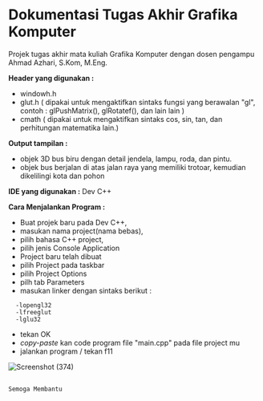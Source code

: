 # Dokumentasi Tugas Akhir Grafika Komputer 
Projek tugas akhir mata kuliah Grafika Komputer dengan dosen pengampu Ahmad Azhari, S.Kom, M.Eng. 

**Header yang digunakan :**
- windowh.h
- glut.h ( dipakai untuk mengaktifkan sintaks fungsi yang berawalan "gl", contoh : glPushMatrix(), glRotatef(), dan lain lain )
- cmath ( dipakai untuk mengaktifkan sintaks cos, sin, tan, dan perhitungan matematika lain.)


**Output tampilan :** 
- objek 3D bus biru dengan detail jendela, lampu, roda, dan pintu.
- objek bus berjalan di atas jalan raya yang memiliki trotoar, kemudian dikelilingi kota dan pohon

**IDE yang digunakan :** Dev C++

**Cara Menjalankan Program :**
- Buat projek baru pada Dev C++,
- masukan nama project(nama bebas),
- pilih bahasa C++ project, 
- pilih jenis Console Application
- Project baru telah dibuat
- pilih Project pada taskbar
- pilih Project Options
- pilh tab Parameters
- masukan linker dengan sintaks berikut :
```
  -lopengl32
  -lfreeglut
  -lglu32
```
- tekan OK
- *copy-paste* kan code program file "main.cpp" pada file project mu
- jalankan program / tekan f11
  
![Screenshot (374)](https://github.com/fauziwig/projekTugasAkhirGrafikaKomputer/assets/101690263/8321853d-a416-4142-be9c-2cf4ac8b0d06)


## 
`Semoga Membantu `
